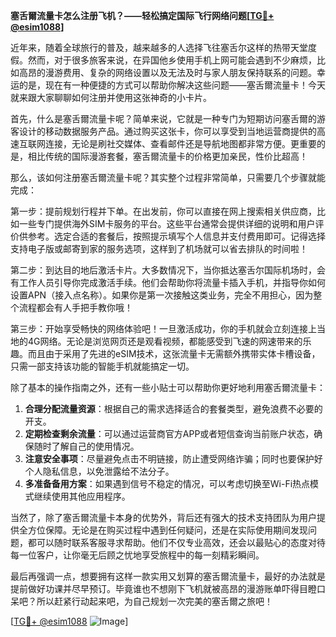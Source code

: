**塞舌爾流量卡怎么注册飞机？——轻松搞定国际飞行网络问题[[TG💪+ @esim1088](https://t.me/s/esim1088)]**

近年来，随着全球旅行的普及，越来越多的人选择飞往塞舌尔这样的热带天堂度假。然而，对于很多旅客来说，在异国他乡使用手机上网可能会遇到不少麻烦，比如高昂的漫游费用、复杂的网络设置以及无法及时与家人朋友保持联系的问题。幸运的是，现在有一种便捷的方式可以帮助你解决这些问题——塞舌爾流量卡！今天就来跟大家聊聊如何注册并使用这张神奇的小卡片。

首先，什么是塞舌爾流量卡呢？简单来说，它就是一种专门为短期访问塞舌爾的游客设计的移动数据服务产品。通过购买这张卡，你可以享受到当地运营商提供的高速互联网连接，无论是刷社交媒体、查看邮件还是导航地图都非常方便。更重要的是，相比传统的国际漫游套餐，塞舌爾流量卡的价格更加亲民，性价比超高！

那么，该如何注册塞舌爾流量卡呢？其实整个过程非常简单，只需要几个步骤就能完成：

第一步：提前规划行程并下单。在出发前，你可以直接在网上搜索相关供应商，比如一些专门提供海外SIM卡服务的平台。这些平台通常会提供详细的说明和用户评价供参考。选定合适的套餐后，按照提示填写个人信息并支付费用即可。记得选择支持电子版或邮寄到家的服务选项，这样到了机场就可以省去排队的时间啦！

第二步：到达目的地后激活卡片。大多数情况下，当你抵达塞舌尔国际机场时，会有工作人员引导你完成激活手续。他们会帮助你将流量卡插入手机，并指导你如何设置APN（接入点名称）。如果你是第一次接触这类业务，完全不用担心，因为整个流程都会有人手把手教你哦！

第三步：开始享受畅快的网络体验吧！一旦激活成功，你的手机就会立刻连接上当地的4G网络。无论是浏览网页还是观看视频，都能感受到飞速的网速带来的乐趣。而且由于采用了先进的eSIM技术，这张流量卡无需额外携带实体卡槽设备，只需一部支持该功能的智能手机就能搞定一切。

除了基本的操作指南之外，还有一些小贴士可以帮助你更好地利用塞舌爾流量卡：

1. **合理分配流量资源**：根据自己的需求选择适合的套餐类型，避免浪费不必要的开支。
2. **定期检查剩余流量**：可以通过运营商官方APP或者短信查询当前账户状态，确保随时了解自己的使用情况。
3. **注意安全事项**：尽量避免点击不明链接，防止遭受网络诈骗；同时也要保护好个人隐私信息，以免泄露给不法分子。
4. **多准备备用方案**：如果遇到信号不稳定的情况，可以考虑切换至Wi-Fi热点模式继续使用其他应用程序。

当然了，除了塞舌爾流量卡本身的优势外，背后还有强大的技术支持团队为用户提供全方位保障。无论是在购买过程中遇到任何疑问，还是在实际使用期间发现问题，都可以随时联系客服寻求帮助。他们不仅专业高效，还会以最贴心的态度对待每一位客户，让你毫无后顾之忧地享受旅程中的每一刻精彩瞬间。

最后再强调一点，想要拥有这样一款实用又划算的塞舌爾流量卡，最好的办法就是提前做好功课并尽早预订。毕竟谁也不想刚下飞机就被高昂的漫游账单吓得目瞪口呆吧？所以赶紧行动起来吧，为自己规划一次完美的塞舌爾之旅吧！

[[TG💪+ @esim1088](https://t.me/s/esim1088) ![Image](https://i.postimg.cc/4NQfJmqS/Snipaste-2025-05-13-00-14-12.png)]